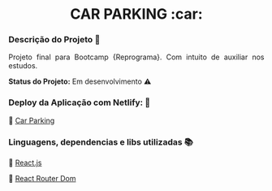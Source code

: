 <h1 align="center"> CAR PARKING :car:</h1> 


### Descrição do Projeto :open_file_folder:

<p align="justify"> Projeto final para Bootcamp {Reprograma}. Com intuito de auxiliar nos estudos.</p>





<strong>Status do Projeto:</strong> Em desenvolvimento :warning:






### Deploy da Aplicação com Netlify: :dash:

:pushpin: [Car Parking](https://car-parking.netlify.app/)




### Linguagens, dependencias e libs utilizadas :books:

:pushpin: [React.js](https://pt-br.reactjs.org/docs/getting-started.html)

:pushpin: [React Router Dom](https://reactrouter.com/web/guides/quick-start)


